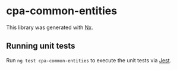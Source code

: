 # cpa-common-entities

This library was generated with [Nx](https://nx.dev).

## Running unit tests

Run `ng test cpa-common-entities` to execute the unit tests via [Jest](https://jestjs.io).

